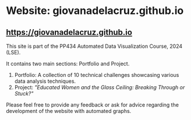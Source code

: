 # Website: giovanadelacruz.github.io

## https://giovanadelacruz.github.io

This site is part of the PP434 Automated Data Visualization Course, 2024 (LSE).

It contains two main sections: Portfolio and Project.

1. Portfolio: A collection of 10 technical challenges showcasing various data analysis techniques.
2. Project: _"Educated Women and the Glass Ceiling: Breaking Through or Stuck?"_

Please feel free to provide any feedback or ask for advice regarding the development of the website with automated graphs.
